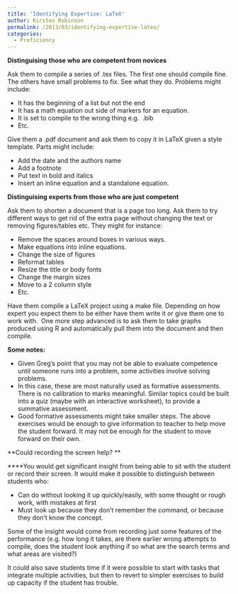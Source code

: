 ```yaml
---
title: 'Identifying Expertise: LaTeX'
author: Kirsten Robinson
permalink: /2013/03/identifying-expertise-latex/
categories:
  - Proficiency
---
```

**Distinguising those who are competent from novices**

Ask them to compile a series of .tex files. The first one should compile fine.  The others have small problems to fix. See what they do. Problems might include:

*   It has the beginning of a list but not the end
*   It has a math equation out side of markers for an equation.
*   It is set to compile to the wrong thing e.g.  .bib
*   Etc.

Give them a .pdf document and ask them to copy it in LaTeX given a style template. Parts might include:

*   Add the date and the authors name
*   Add a footnote
*   Put text in bold and italics
*   Insert an inline equation and a standalone equation.

**Distinguising experts from those who are just competent**

Ask them to shorten a document that is a page too long. Ask them to try different ways to get rid of the extra page without changing the text or removing figures/tables etc. They might for instance:

*   Remove the spaces around boxes in various ways.
*   Make equations into inline equations.
*   Change the size of figures
*   Reformat tables
*   Resize the title or body fonts
*   Change the margin sizes
*   Move to a 2 column style
*   Etc.

Have them compile a LaTeX project using a make file. Depending on how expert you expect them to be either have them write it or give them one to work with.  One more step advanced is to ask them to take graphs produced using R and automatically pull them into the document and then compile.

**Some notes:**

*   Given Greg’s point that you may not be able to evaluate competence until someone runs into a problem, some activities involve solving problems.
*   In this case, these are most naturally used as formative assessments. There is no calibration to marks meaningful. Similar topics could be built into a quiz (maybe with an interactive worksheet), to provide a summative assessment.
*   Good formative assessments might take smaller steps. The above exercises would be enough to give information to teacher to help move the student forward. It may not be enough for the student to move forward on their own.

**Could recording the screen help? **

****You would get significant insight from being able to sit with the student or record their screen. It would make it possible to distinguish between students who:

*   Can do without looking it up quickly/easily, with some thought or rough work, with mistakes at first
*   Must look up because they don’t remember the command, or because they don’t know the concept.

Some of the insight would come from recording just some features of the performance (e.g. how long it takes, are there earlier wrong attempts to compile, does the student look anything if so what are the search terms and what areas are visited?)

It could also save students time if it were possible to start with tasks that integrate multiple activities, but then to revert to simpler exercises to build up capacity if the student has trouble.
